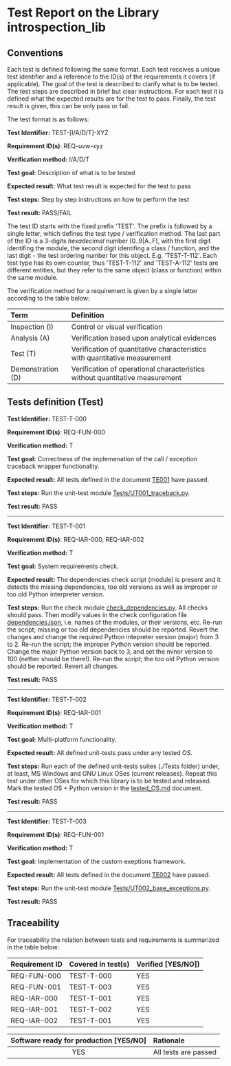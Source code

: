 # Test Report on the Library introspection_lib

## Conventions

Each test is defined following the same format. Each test receives a unique test identifier and a reference to the ID(s) of the requirements it covers (if applicable). The goal of the test is described to clarify what is to be tested. The test steps are described in brief but clear instructions. For each test it is defined what the expected results are for the test to pass. Finally, the test result is given, this can be only pass or fail.

The test format is as follows:

**Test Identifier:** TEST-\[I/A/D/T\]-XYZ

**Requirement ID(s)**: REQ-uvw-xyz

**Verification method:** I/A/D/T

**Test goal:** Description of what is to be tested

**Expected result:** What test result is expected for the test to pass

**Test steps:** Step by step instructions on how to perform the test

**Test result:** PASS/FAIL

The test ID starts with the fixed prefix 'TEST'. The prefix is followed by a single letter, which defines the test type / verification method. The last part of the ID is a 3-digits *hexadecimal* number (0..9|A..F), with the first digit identifing the module, the second digit identifing a class / function, and the last digit - the test ordering number for this object. E.g. 'TEST-T-112'. Each test type has its own counter, thus 'TEST-T-112' and 'TEST-A-112' tests are different entities, but they refer to the same object (class or function) within the same module.

The verification method for a requirement is given by a single letter according to the table below:

| **Term**          | **Definition**                                                               |
| :---------------- | :--------------------------------------------------------------------------- |
| Inspection (I)    | Control or visual verification                                               |
| Analysis (A)      | Verification based upon analytical evidences                                 |
| Test (T)          | Verification of quantitative characteristics with quantitative measurement   |
| Demonstration (D) | Verification of operational characteristics without quantitative measurement |

## Tests definition (Test)

**Test Identifier:** TEST-T-000

**Requirement ID(s)**: REQ-FUN-000

**Verification method:** T

**Test goal:** Correctness of the implemenation of the call / exception traceback wrapper functionality.

**Expected result:** All tests defined in the document [TE001](./TE001_traceback_test_report.md) have passed.

**Test steps:** Run the unit-test module [Tests/UT001_traceback.py](../../Tests/UT001_traceback.py).

**Test result:** PASS

---

**Test Identifier:** TEST-T-001

**Requirement ID(s)**: REQ-IAR-000, REQ-IAR-002

**Verification method:** T

**Test goal:** System requirements check.

**Expected result:** The dependencies check script (module) is present and it detects the missing dependencies, too old versions as well as improper or too old Python interpreter version.

**Test steps:** Run the check module [check_dependencies.py](../../check_dependencies.py). All checks should pass. Then modify values in the check configuration file [dependencies.json](../../dependencies.json), i.e. names of the modules, or their versions, etc. Re-run the script; missing or too old dependencies should be reported. Revert the changes and change the required Python intepreter version (major) from 3 to 2. Re-run the script; the improper Python version should be reported. Change the major Python version back to 3, and set the minor version to 100 (nether should be there!). Re-run the script; the too old Python version should be reported. Revert all changes.

**Test result:** PASS

---

**Test Identifier:** TEST-T-002

**Requirement ID(s)**: REQ-IAR-001

**Verification method:** T

**Test goal:** Multi-platform functionality.

**Expected result:** All defined unit-tests pass under any tested OS.

**Test steps:** Run each of the defined unit-tests suites (./Tests folder) under, at least, MS Windows and GNU Linux OSes (current releases). Repeat this test under other OSes for which this library is to be tested and released. Mark the tested OS + Python version in the [tested_OS.md](./tested_OS.md) document.

**Test result:** PASS

---

**Test Identifier:** TEST-T-003

**Requirement ID(s)**: REQ-FUN-001

**Verification method:** T

**Test goal:** Implementation of the custom exeptions framework.

**Expected result:** All tests defined in the document [TE002](./TE002_base_exceptions_test_report.md) have passed.

**Test steps:** Run the unit-test module [Tests/UT002_base_exceptions.py](../../Tests/UT002_base_exceptions.py).

**Test result:** PASS

## Traceability

For traceability the relation between tests and requirements is summarized in the table below:

| **Requirement ID** | **Covered in test(s)** | **Verified \[YES/NO\]**) |
| :----------------- | :--------------------- | :----------------------- |
| REQ-FUN-000        | TEST-T-000             | YES                      |
| REQ-FUN-001        | TEST-T-003             | YES                      |
| REQ-IAR-000        | TEST-T-001             | YES                      |
| REQ-IAR-001        | TEST-T-002             | YES                      |
| REQ-IAR-002        | TEST-T-001             | YES                      |

| **Software ready for production \[YES/NO\]** | **Rationale**                 |
| :------------------------------------------: | :---------------------------- |
| YES                                          | All tests are passed          |
